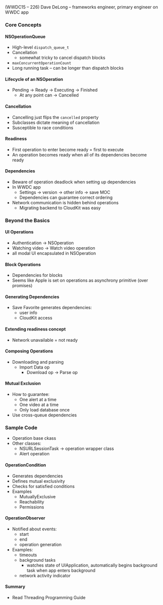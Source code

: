 (WWDC15 – 226)
Dave DeLong – frameworks engineer, primary engineer on WWDC app

### Core Concepts
#### NSOperationQueue
* High-level `dispatch_queue_t`
* Cancellation
    * somewhat tricky to cancel dispatch blocks
* `maxConcurrentOperationCount`
* Long running task – can be longer than dispatch blocks

#### Lifecycle of an NSOperation
* Pending -> Ready -> Executing -> Finished
    * At any point can -> Cancelled

#### Cancellation
* Cancelling just flips the `cancelled` property
* Subclasses dictate meaning of cancellation
* Susceptible to race conditions

#### Readiness
* First operation to enter become ready = first to execute
* An operation becomes ready when all of its dependencies become ready

#### Dependencies
* Beware of operation deadlock when setting up dependencies
* In WWDC app
    * Settings -> version -> other info -> save MOC
    * Dependencies can guarantee correct ordering
* Network communication is hidden behind operations
    * Migrating backend to CloudKit was easy

### Beyond the Basics
#### UI Operations
* Authentication -> NSOperation
* Watching video -> Watch video operation
* all modal UI encapsulated in NSOperation

#### Block Operations
* Dependencies for blocks
* Seems like Apple is set on operations as asynchrony primitive (over promises)

#### Generating Dependencies
* Save Favorite generates dependencies:
    * user info
    * CloudKit access

#### Extending readiness concept
* Network unavailable = not ready

#### Composing Operations
* Downloading and parsing
    * Import Data op
        * Download op -> Parse op

#### Mutual Exclusion
* How to guarantee:
    * One alert at a time
    * One video at a time
    * Only load database once
* Use cross-queue dependencies 

### Sample Code
* Operation base ckass
* Other classes:
    * NSURLSessionTask -> operation wrapper class
    * Alert operation

#### OperationCondition
* Generates dependencies
* Defines mutual exclusivity
* Checks for satisfied conditions
* Examples
    * MutuallyExclusive<T>
    * Reachability
    * Permissions

#### OperationObserver
* Notified about events:
    * start
    * end
    * operation generation
* Examples:
    * timeouts
    * background tasks
        * watches state of UIApplication, automatically begins background task when app enters background
    * network activity indicator

#### Summary
* Read Threading Programming Guide


